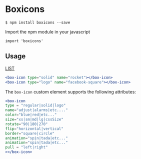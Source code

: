 # Boxicons

```
$ npm install boxicons --save
```

Import the npm module in your javascript

```
import 'boxicons'
```

## Usage

[LIST](https://boxicons.com/)

```jsx
<box-icon type="solid" name="rocket"></box-icon>
<box-icon type="logo" name="facebook-square"></box-icon>
```

The `box-icon` custom element supports the following attributes:

```jsx
<box-icon
type = "regular|solid|logo"
name="adjust|alarms|etc...."
color="blue|red|etc..."
size="xs|sm|md|lg|cssSize"
rotate="90|180|270"
flip="horizontal|vertical"
border="square|circle"
animation="spin|tada|etc..."
animation="spin|tada|etc..."
pull = "left|right"
></box-icon>
```

